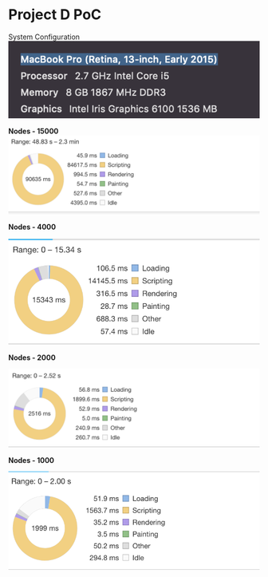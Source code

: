 # Project D PoC

System Configuration
![](images/machine-config.png)

**Nodes - 15000**
![](images/perf-report/nodes-15000.png)

**Nodes - 4000**

![](images/perf-report/nodes-4000.png)

**Nodes - 2000**

![](images/perf-report/nodes-2000.png)

**Nodes - 1000**

![](images/perf-report/nodes-1000.png)
